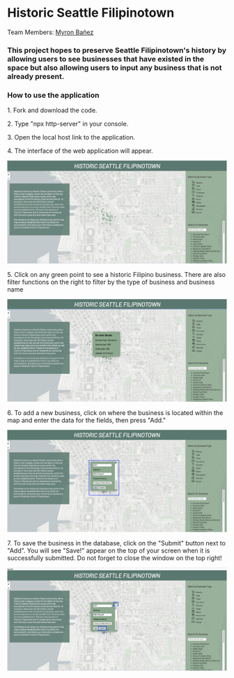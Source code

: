 <h1> Historic Seattle Filipinotown </h1>
<p>Team Members: <a href="github.com/myronbanez">Myron Bañez</a></p>

<h3>This project hopes to preserve Seattle Filipinotown's history by allowing users to see businesses that have existed in the space but also allowing users to input any business that is not already present.</h3>

<h3> How to use the application </h3>
<p> 1. Fork and download the code.
<p> 2. Type "npx http-server" in your console.</p>
<p> 3. Open the local host link to the application.</p>
<p> 4. The interface of the web application will appear.</p>
<img src="site/images/1.png" alt="First">
<p> 5. Click on any green point to see a historic Filipino business. There are also filter functions on the right to filter by the type of business and business name</p>
<img src="site/images/2.png" alt="First">
<p> 6. To add a new business, click on where the business is located within the map and enter the data for the fields, then press "Add."</p>
<img src="site/images/3.png" alt="First">
<p> 7. To save the business in the database, click on the "Submit" button next to "Add". You will see "Save!" appear on the top of your screen when it is successfully submitted. Do not forget to close the window on the top right!</p>
<img src="site/images/4.png" alt="First">
